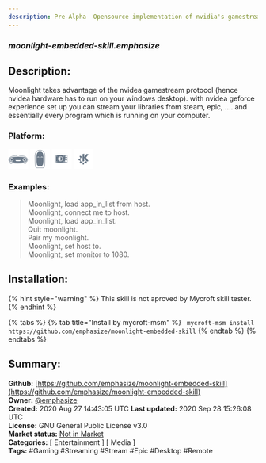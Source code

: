 ```yaml
---
description: Pre-Alpha  Opensource implementation of nvidia's gamestream that allows you to stream games program
---
```


### _moonlight-embedded-skill.emphasize_  
## Description:  
Moonlight takes advantage of the nvidea gamestream protocol (hence nvidea hardware has to run on your windows desktop). with nvidea geforce experience set up you can stream your libraries from steam, epic, .... and essentially every program which is running on your computer.  
  
  
### Platform:  
 ![Mark I](../.gitbook/assets/mark-1-icon.png)  ![Mark II](../.gitbook/assets/mark-2-icon.png)  ![Picroft](../.gitbook/assets/picroft-icon.png)  ![plasmoid](../.gitbook/assets/kde.png)   
### Examples:  
> Moonlight, load app_in_list from host.  
> Moonlight, connect me to host.  
> Moonlight, load app_in_list.  
> Quit moonlight.  
> Pair my moonlight.  
> Moonlight, set host to.  
> Moonlight, set monitor to 1080.  
  
## Installation:  
{% hint style="warning" %}
This skill is not aproved by Mycroft skill tester.
{% endhint %}
    
{% tabs %}
{% tab title="Install by mycroft-msm" %}
``` mycroft-msm install https://github.com/emphasize/moonlight-embedded-skill```
{% endtab %}
  {% endtabs %}
    
## Summary:  
**Github:** [https://github.com/emphasize/moonlight-embedded-skill](https://github.com/emphasize/moonlight-embedded-skill)  
**Owner:** [@emphasize](https://github.com/emphasize)  
**Created:** 2020 Aug 27 14:43:05 UTC  **Last updated:** 2020 Sep 28 15:26:08 UTC  
**License:** GNU General Public License v3.0  
**Market status:** [Not in Market](https://market.mycroft.ai/skill/)  
**Categories:** [ Entertainment ] [ Media ]   
**Tags:** \#Gaming \#Streaming \#Stream \#Epic \#Desktop \#Remote   
